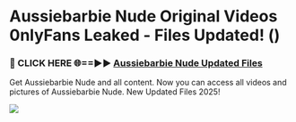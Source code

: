 # Aussiebarbie Nude Original Videos 0nlyFans Leaked - Files Updated! ()

<h3>🔴 CLICK HERE 🌐==►► <a href="https://tinyurl.com/leaks-videos" rel="nofollow">Aussiebarbie Nude Updated Files</a></h3>

Get Aussiebarbie Nude and all content. Now you can access all videos and pictures of Aussiebarbie Nude. New Updated Files 2025!

[![](https://i.imgur.com/KQgVmj3.gif)](https://tinyurl.com/leaks-videos)